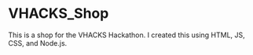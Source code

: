 # VHACKS_Shop
This is a shop for the VHACKS Hackathon. I created this using HTML, JS, CSS, and Node.js.
